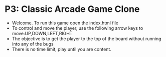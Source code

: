 
P3: Classic Arcade Game Clone
==============================

* Welcome. To run this game  open the index.html file
* To control and move the player, use the following arrow keys to move:UP,DOWN,LEFT,RIGHT
* The objective is to get the player to the top of the board without running into any of the bugs
* There is no time limit, play until you are content.